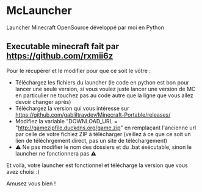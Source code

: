 # McLauncher
Launcher Minecraft OpenSource développé par moi en Python

Executable minecraft fait par https://github.com/rxmii6z
----------------------------------------------------------
Pour le récupérer et le modifier pour que ce soit le vôtre :
- Téléchargez les fichiers du launcher
(le code en python est bon pour lancer une seule version, si vous voulez juste lancer une version de MC en particulier ne touchez pas au code autre que la ligne que vous allez devoir changer après)
- Téléchargez la version qui vous intéresse sur https://github.com/gabliltraydev/Minecraft-Portable/releases/
- Modifiez la variable "DOWNLOAD_URL = "http://gamezipfile.duckdns.org/game.zip" en remplaçant l'ancienne url par celle de votre fichiez ZIP à télécharger (veillez à ce que ce soit un lien de téléchrgement direct, pas un site de téléchargement)
- ⚠️ Ne pas modifier le nom des dossiers et du .bat éxécutable, sinon le launcher ne fonctionnera pas ⚠️

Et voilà, votre launcher est fonctionnel et télécharge la version que vous avez choisi :)

Amusez vous bien !
